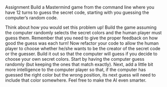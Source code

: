 Assignment
Build a Mastermind game from the command line where you have 12 turns to guess the secret code, starting with you guessing the computer’s random code.

Think about how you would set this problem up!
Build the game assuming the computer randomly selects the secret colors and the human player must guess them. Remember that you need to give the proper feedback on how good the guess was each turn!
Now refactor your code to allow the human player to choose whether he/she wants to be the creator of the secret code or the guesser.
Build it out so that the computer will guess if you decide to choose your own secret colors. Start by having the computer guess randomly (but keeping the ones that match exactly).
Next, add a little bit more intelligence to the computer player so that, if the computer has guessed the right color but the wrong position, its next guess will need to include that color somewhere. Feel free to make the AI even smarter.

